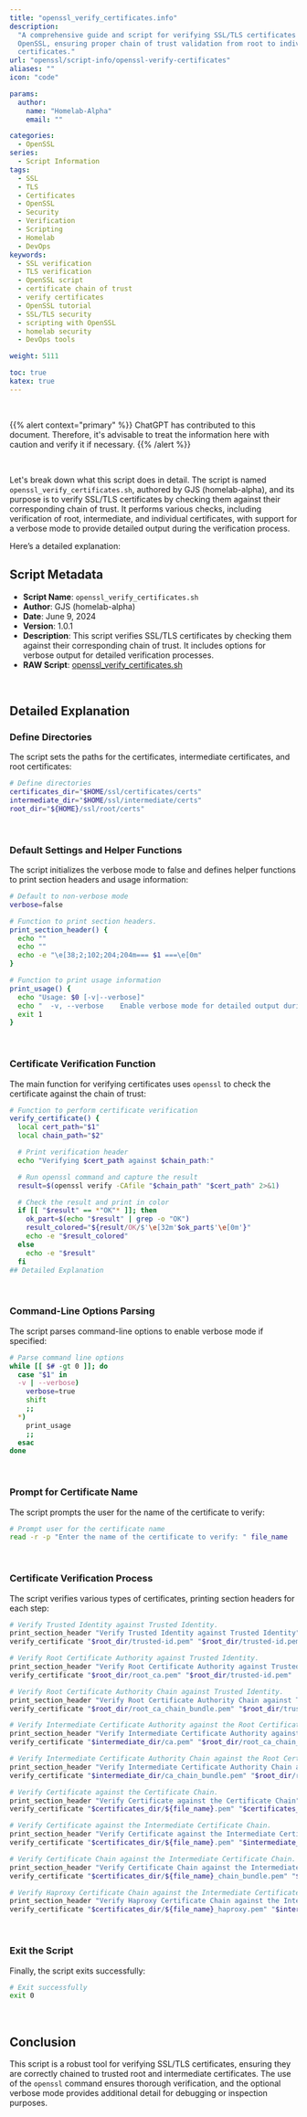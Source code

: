 ```yaml
---
title: "openssl_verify_certificates.info"
description:
  "A comprehensive guide and script for verifying SSL/TLS certificates using
  OpenSSL, ensuring proper chain of trust validation from root to individual
  certificates."
url: "openssl/script-info/openssl-verify-certificates"
aliases: ""
icon: "code"

params:
  author:
    name: "Homelab-Alpha"
    email: ""

categories:
  - OpenSSL
series:
  - Script Information
tags:
  - SSL
  - TLS
  - Certificates
  - OpenSSL
  - Security
  - Verification
  - Scripting
  - Homelab
  - DevOps
keywords:
  - SSL verification
  - TLS verification
  - OpenSSL script
  - certificate chain of trust
  - verify certificates
  - OpenSSL tutorial
  - SSL/TLS security
  - scripting with OpenSSL
  - homelab security
  - DevOps tools

weight: 5111

toc: true
katex: true
---
```


<br />

{{% alert context="primary" %}}
ChatGPT has contributed to this document. Therefore, it's advisable to treat the
information here with caution and verify it if necessary. {{% /alert %}}

<br />

Let's break down what this script does in detail. The script is named
`openssl_verify_certificates.sh`, authored by GJS (homelab-alpha), and its
purpose is to verify SSL/TLS certificates by checking them against their
corresponding chain of trust. It performs various checks, including verification
of root, intermediate, and individual certificates, with support for a verbose
mode to provide detailed output during the verification process.

Here’s a detailed explanation:

## Script Metadata

- **Script Name**: `openssl_verify_certificates.sh`
- **Author**: GJS (homelab-alpha)
- **Date**: June 9, 2024
- **Version**: 1.0.1
- **Description**: This script verifies SSL/TLS certificates by checking them
  against their corresponding chain of trust. It includes options for verbose
  output for detailed verification processes.
- **RAW Script**: [openssl_verify_certificates.sh]

<br />

## Detailed Explanation

### Define Directories

The script sets the paths for the certificates, intermediate certificates, and
root certificates:

```bash
# Define directories
certificates_dir="$HOME/ssl/certificates/certs"
intermediate_dir="$HOME/ssl/intermediate/certs"
root_dir="${HOME}/ssl/root/certs"
```

<br />

### Default Settings and Helper Functions

The script initializes the verbose mode to false and defines helper functions to
print section headers and usage information:

```bash
# Default to non-verbose mode
verbose=false

# Function to print section headers.
print_section_header() {
  echo ""
  echo ""
  echo -e "\e[38;2;102;204;204m=== $1 ===\e[0m"
}

# Function to print usage information
print_usage() {
  echo "Usage: $0 [-v|--verbose]"
  echo "  -v, --verbose    Enable verbose mode for detailed output during verification"
  exit 1
}
```

<br />

### Certificate Verification Function

The main function for verifying certificates uses `openssl` to check the
certificate against the chain of trust:

```bash
# Function to perform certificate verification
verify_certificate() {
  local cert_path="$1"
  local chain_path="$2"

  # Print verification header
  echo "Verifying $cert_path against $chain_path:"

  # Run openssl command and capture the result
  result=$(openssl verify -CAfile "$chain_path" "$cert_path" 2>&1)

  # Check the result and print in color
  if [[ "$result" == *"OK"* ]]; then
    ok_part=$(echo "$result" | grep -o "OK")
    result_colored="${result/OK/$'\e[32m'$ok_part$'\e[0m'}"
    echo -e "$result_colored"
  else
    echo -e "$result"
  fi
## Detailed Explanation
```

<br />

### Command-Line Options Parsing

The script parses command-line options to enable verbose mode if specified:

```bash
# Parse command line options
while [[ $# -gt 0 ]]; do
  case "$1" in
  -v | --verbose)
    verbose=true
    shift
    ;;
  *)
    print_usage
    ;;
  esac
done
```

<br />

### Prompt for Certificate Name

The script prompts the user for the name of the certificate to verify:

```bash
# Prompt user for the certificate name
read -r -p "Enter the name of the certificate to verify: " file_name
```

<br />

### Certificate Verification Process

The script verifies various types of certificates, printing section headers for
each step:

```bash
# Verify Trusted Identity against Trusted Identity.
print_section_header "Verify Trusted Identity against Trusted Identity"
verify_certificate "$root_dir/trusted-id.pem" "$root_dir/trusted-id.pem"

# Verify Root Certificate Authority against Trusted Identity.
print_section_header "Verify Root Certificate Authority against Trusted Identity"
verify_certificate "$root_dir/root_ca.pem" "$root_dir/trusted-id.pem"

# Verify Root Certificate Authority Chain against Trusted Identity.
print_section_header "Verify Root Certificate Authority Chain against Trusted Identity"
verify_certificate "$root_dir/root_ca_chain_bundle.pem" "$root_dir/trusted-id.pem"

# Verify Intermediate Certificate Authority against the Root Certificate Authority.
print_section_header "Verify Intermediate Certificate Authority against the Root Certificate Authority"
verify_certificate "$intermediate_dir/ca.pem" "$root_dir/root_ca_chain_bundle.pem"

# Verify Intermediate Certificate Authority Chain against the Root Certificate Authority Chain.
print_section_header "Verify Intermediate Certificate Authority Chain against the Root Certificate Authority Chain"
verify_certificate "$intermediate_dir/ca_chain_bundle.pem" "$root_dir/root_ca_chain_bundle.pem"

# Verify Certificate against the Certificate Chain.
print_section_header "Verify Certificate against the Certificate Chain"
verify_certificate "$certificates_dir/${file_name}.pem" "$certificates_dir/${file_name}_chain_bundle.pem"

# Verify Certificate against the Intermediate Certificate Chain.
print_section_header "Verify Certificate against the Intermediate Certificate Chain"
verify_certificate "$certificates_dir/${file_name}.pem" "$intermediate_dir/ca_chain_bundle.pem"

# Verify Certificate Chain against the Intermediate Certificate Chain.
print_section_header "Verify Certificate Chain against the Intermediate Certificate Chain"
verify_certificate "$certificates_dir/${file_name}_chain_bundle.pem" "$intermediate_dir/ca_chain_bundle.pem"

# Verify Haproxy Certificate Chain against the Intermediate Certificate Chain.
print_section_header "Verify Haproxy Certificate Chain against the Intermediate Certificate Chain"
verify_certificate "$certificates_dir/${file_name}_haproxy.pem" "$intermediate_dir/ca_chain_bundle.pem"
```

<br />

### Exit the Script

Finally, the script exits successfully:

```bash
# Exit successfully
exit 0
```

<br />

## Conclusion

This script is a robust tool for verifying SSL/TLS certificates, ensuring they
are correctly chained to trusted root and intermediate certificates. The use of
the `openssl` command ensures thorough verification, and the optional verbose
mode provides additional detail for debugging or inspection purposes.

[openssl_verify_certificates.sh]:
  https://raw.githubusercontent.com/homelab-alpha/openssl/main/openssl_verify_certificates.sh
